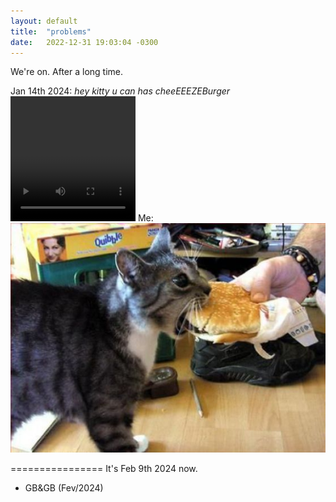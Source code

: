```yaml
---
layout: default
title:  "problems"
date:   2022-12-31 19:03:04 -0300
---
```

We're on.
After a long time.

Jan 14th 2024: _hey kitty u can has cheeEEEZEBurger_ 
<video src="/assets/videos/xb.mp4" width="200" height="200" controls title="back 0n track"></video>
Me:  
![Me](/assets/images/xb.jpg)

================
It's Feb 9th 2024 now.

- GB&GB (Fev/2024)
